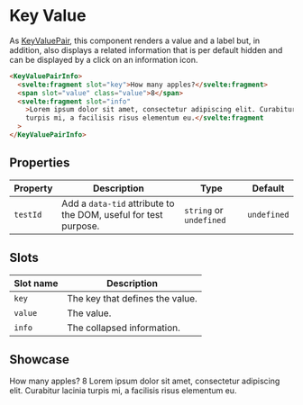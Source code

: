 <script lang="ts">
    import KeyValuePairInfo from "$lib/components/KeyValuePairInfo.svelte";
</script>

# Key Value

As [KeyValuePair](/components/key-value), this component renders a value and a label but, in addition, also displays a related information that is per default hidden and can be displayed by a click on an information icon.

```html
<KeyValuePairInfo>
  <svelte:fragment slot="key">How many apples?</svelte:fragment>
  <span slot="value" class="value">8</span>
  <svelte:fragment slot="info"
    >Lorem ipsum dolor sit amet, consectetur adipiscing elit. Curabitur lacinia
    turpis mi, a facilisis risus elementum eu.</svelte:fragment
  >
</KeyValuePairInfo>
```

## Properties

| Property | Description                                                     | Type                    | Default     |
| -------- | --------------------------------------------------------------- | ----------------------- | ----------- |
| `testId` | Add a `data-tid` attribute to the DOM, useful for test purpose. | `string` or `undefined` | `undefined` |

## Slots

| Slot name | Description                     |
| --------- | ------------------------------- |
| `key`     | The key that defines the value. |
| `value`   | The value.                      |
| `info`    | The collapsed information.      |

## Showcase

<KeyValuePairInfo>
  <svelte:fragment slot="key">How many apples?</svelte:fragment>
  <span slot="value" class="value">8</span>
  <svelte:fragment slot="info">Lorem ipsum dolor sit amet, consectetur adipiscing elit. Curabitur lacinia turpis mi, a facilisis risus elementum eu.</svelte:fragment>
</KeyValuePairInfo>
